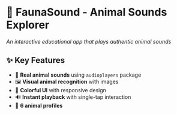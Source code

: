 # 🐾 FaunaSound - Animal Sounds Explorer
 
*An interactive educational app that plays authentic animal sounds*

## ✨ Key Features
- 🎵 **Real animal sounds** using `audioplayers` package
- 🖼️ **Visual animal recognition** with images
- 🎨 **Colorful UI** with responsive design
- 🔊 **Instant playback** with single-tap interaction
- 🐶 **6 animal profiles**
